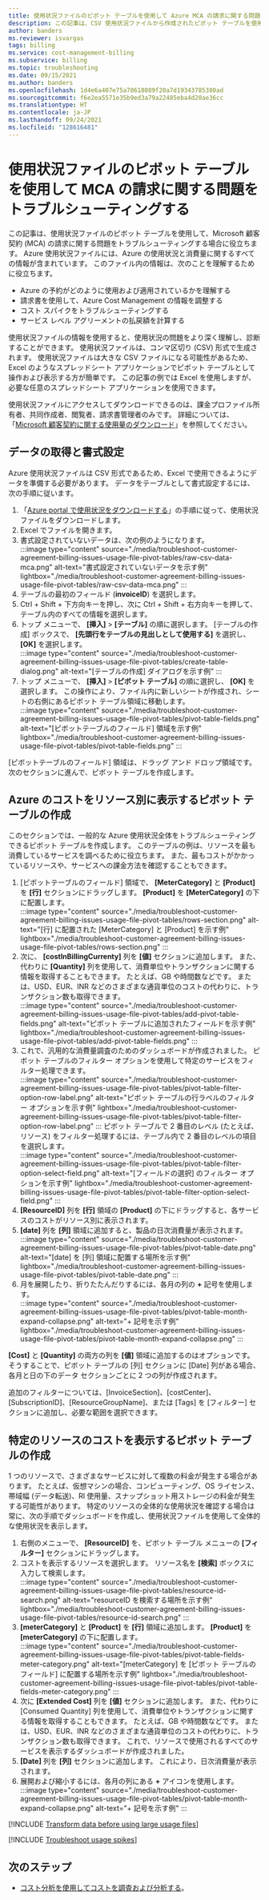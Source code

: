 ```yaml
---
title: 使用状況ファイルのピボット テーブルを使用して Azure MCA の請求に関する問題をトラブルシューティングする
description: この記事は、CSV 使用状況ファイルから作成されたピボット テーブルを使用して、Microsoft 顧客契約 (MCA) の請求に関する問題をトラブルシューティングする場合に役立ちます。
author: banders
ms.reviewer: isvargas
tags: billing
ms.service: cost-management-billing
ms.subservice: billing
ms.topic: troubleshooting
ms.date: 09/15/2021
ms.author: banders
ms.openlocfilehash: 1d4e6a407e75a70618089f20a7d19343785380ad
ms.sourcegitcommit: f6e2ea5571e35b9ed3a79a22485eba4d20ae36cc
ms.translationtype: HT
ms.contentlocale: ja-JP
ms.lasthandoff: 09/24/2021
ms.locfileid: "128616481"
---
```

# <a name="troubleshoot-mca-billing-issues-with-usage-file-pivot-tables"></a>使用状況ファイルのピボット テーブルを使用して MCA の請求に関する問題をトラブルシューティングする

この記事は、使用状況ファイルのピボット テーブルを使用して、Microsoft 顧客契約 (MCA) の請求に関する問題をトラブルシューティングする場合に役立ちます。 Azure 使用状況ファイルには、Azure の使用状況と消費量に関するすべての情報が含まれています。 このファイル内の情報は、次のことを理解するために役立ちます。

- Azure の予約がどのように使用および適用されているかを理解する
- 請求書を使用して、Azure Cost Management の情報を調整する
- コスト スパイクをトラブルシューティングする
- サービス レベル アグリーメントの払戻額を計算する

使用状況ファイルの情報を使用すると、使用状況の問題をより深く理解し、診断することができます。 使用状況ファイルは、コンマ区切り (CSV) 形式で生成されます。 使用状況ファイルは大きな CSV ファイルになる可能性があるため、Excel のようなスプレッドシート アプリケーションでピボット テーブルとして操作および表示する方が簡単です。 この記事の例では Excel を使用しますが、必要な任意のスプレッドシート アプリケーションを使用できます。

使用状況ファイルにアクセスしてダウンロードできるのは、課金プロファイル所有者、共同作成者、閲覧者、請求書管理者のみです。 詳細については、「[Microsoft 顧客契約に関する使用量のダウンロード](../understand/download-azure-daily-usage.md)」を参照してください。 

## <a name="get-the-data-and-format-it"></a>データの取得と書式設定

Azure 使用状況ファイルは CSV 形式であるため、Excel で使用できるようにデータを準備する必要があります。 データをテーブルとして書式設定するには、次の手順に従います。

1. 「[Azure portal で使用状況をダウンロードする](../understand/download-azure-daily-usage.md)」の手順に従って、使用状況ファイルをダウンロードします。
1. Excel でファイルを開きます。
1. 書式設定されていないデータは、次の例のようになります。  
    :::image type="content" source="./media/troubleshoot-customer-agreement-billing-issues-usage-file-pivot-tables/raw-csv-data-mca.png" alt-text="書式設定されていないデータを示す例" lightbox="./media/troubleshoot-customer-agreement-billing-issues-usage-file-pivot-tables/raw-csv-data-mca.png" :::
1. テーブルの最初のフィールド (**invoiceID**) を選択します。
1. Ctrl + Shift + 下方向キーを押し、次に Ctrl + Shift + 右方向キーを押して、テーブル内のすべての情報を選択します。
1. トップ メニューで、 **[挿入]**  >  **[テーブル]** の順に選択します。 [テーブルの作成] ボックスで、 **[先頭行をテーブルの見出しとして使用する]** を選択し、 **[OK]** を選択します。  
:::image type="content" source="./media/troubleshoot-customer-agreement-billing-issues-usage-file-pivot-tables/create-table-dialog.png" alt-text="[テーブルの作成] ダイアログを示す例" :::
1. トップ メニューで、 **[挿入]**  >  **[ピボット テーブル]** の順に選択し、 **[OK]** を選択します。 この操作により、ファイル内に新しいシートが作成され、シートの右側にあるピボット テーブル領域に移動します。  
    :::image type="content" source="./media/troubleshoot-customer-agreement-billing-issues-usage-file-pivot-tables/pivot-table-fields.png" alt-text="[ピボットテーブルのフィールド] 領域を示す例" lightbox="./media/troubleshoot-customer-agreement-billing-issues-usage-file-pivot-tables/pivot-table-fields.png" :::

[ピボットテーブルのフィールド] 領域は、ドラッグ アンド ドロップ領域です。 次のセクションに進んで、ピボット テーブルを作成します。

## <a name="create-pivot-table-to-view-azure-costs-by-resources"></a>Azure のコストをリソース別に表示するピボット テーブルの作成

このセクションでは、一般的な Azure 使用状況全体をトラブルシューティングできるピボット テーブルを作成します。 このテーブルの例は、リソースを最も消費しているサービスを調べるために役立ちます。 また、最もコストがかかっているリソースや、サービスへの課金方法を確認することもできます。

1. [ピボットテーブルのフィールド] 領域で、 **[MeterCategory]** と **[Product]** を **[行]** セクションにドラッグします。 **[Product]** を **[MeterCategory]** の下に配置します。  
    :::image type="content" source="./media/troubleshoot-customer-agreement-billing-issues-usage-file-pivot-tables/rows-section.png" alt-text="[行] に配置された [MeterCategory] と [Product] を示す例" lightbox="./media/troubleshoot-customer-agreement-billing-issues-usage-file-pivot-tables/rows-section.png" :::
1. 次に、 **[costInBillingCurrenty]** 列を **[値]** セクションに追加します。 また、代わりに **[Quantity]** 列を使用して、消費単位やトランザクションに関する情報を取得することもできます。 たとえば、GB や時間数などです。 または、USD、EUR、INR などのさまざまな通貨単位のコストの代わりに、トランザクション数も取得できます。  
    :::image type="content" source="./media/troubleshoot-customer-agreement-billing-issues-usage-file-pivot-tables/add-pivot-table-fields.png" alt-text="ピボット テーブルに追加されたフィールドを示す例" lightbox="./media/troubleshoot-customer-agreement-billing-issues-usage-file-pivot-tables/add-pivot-table-fields.png" :::
1. これで、汎用的な消費量調査のためのダッシュボードが作成されました。 ピボット テーブルのフィルター オプションを使用して特定のサービスをフィルター処理できます。  
    :::image type="content" source="./media/troubleshoot-customer-agreement-billing-issues-usage-file-pivot-tables/pivot-table-filter-option-row-label.png" alt-text="ピボット テーブルの行ラベルのフィルター オプションを示す例" lightbox="./media/troubleshoot-customer-agreement-billing-issues-usage-file-pivot-tables/pivot-table-filter-option-row-label.png" :::
    ピボット テーブルで 2 番目のレベル (たとえば、リソース) をフィルター処理するには、テーブル内で 2 番目のレベルの項目を選択します。  
    :::image type="content" source="./media/troubleshoot-customer-agreement-billing-issues-usage-file-pivot-tables/pivot-table-filter-option-select-field.png" alt-text="[フィールドの選択] のフィルター オプションを示す例" lightbox="./media/troubleshoot-customer-agreement-billing-issues-usage-file-pivot-tables/pivot-table-filter-option-select-field.png" :::
1. **[ResourceID]** 列を **[行]** 領域の **[Product]** の下にドラッグすると、各サービスのコストがリソース別に表示されます。
1. **[date]** 列を **[列]** 領域に追加すると、製品の日次消費量が表示されます。  
    :::image type="content" source="./media/troubleshoot-customer-agreement-billing-issues-usage-file-pivot-tables/pivot-table-date.png" alt-text="[date] を [列] 領域に配置する場所を示す例" lightbox="./media/troubleshoot-customer-agreement-billing-issues-usage-file-pivot-tables/pivot-table-date.png" :::
1. 月を展開したり、折りたたんだりするには、各月の列の **+** 記号を使用します。  
    :::image type="content" source="./media/troubleshoot-customer-agreement-billing-issues-usage-file-pivot-tables/pivot-table-month-expand-collapse.png" alt-text="+ 記号を示す例" lightbox="./media/troubleshoot-customer-agreement-billing-issues-usage-file-pivot-tables/pivot-table-month-expand-collapse.png" :::

**[Cost]** と **[Quantity]** の両方の列を **[値]** 領域に追加するのはオプションです。 そうすることで、ピボット テーブルの [列] セクションに [Date] 列がある場合、各月と日の下のデータ セクションごとに 2 つの列が作成されます。

追加のフィルターについては、[InvoiceSection]、[costCenter]、[SubscriptionID]、[ResourceGroupName]、または [Tags] を [フィルター] セクションに追加し、必要な範囲を選択できます。

## <a name="create-pivot-table-to-view-cost-for-a-specific-resource"></a>特定のリソースのコストを表示するピボット テーブルの作成

1 つのリソースで、さまざまなサービスに対して複数の料金が発生する場合があります。 たとえば、仮想マシンの場合、コンピューティング、OS ライセンス、帯域幅 (データ転送)、RI 使用量、スナップショット用ストレージの料金が発生する可能性があります。 特定のリソースの全体的な使用状況を確認する場合は常に、次の手順でダッシュボードを作成し、使用状況ファイルを使用して全体的な使用状況を表示します。

1. 右側のメニューで、 **[ResourceID]** を、ピボット テーブル メニューの **[フィルター]** セクションにドラッグします。
1. コストを表示するリソースを選択します。 リソース名を **[検索]** ボックスに入力して検索します。  
    :::image type="content" source="./media/troubleshoot-customer-agreement-billing-issues-usage-file-pivot-tables/resource-id-search.png" alt-text="resourceID を検索する場所を示す例" lightbox="./media/troubleshoot-customer-agreement-billing-issues-usage-file-pivot-tables/resource-id-search.png" :::
1. **[meterCategory]** と **[Product]** を **[行]** 領域に追加します。 **[Product]** を **[meterCategory]** の下に配置します。  
    :::image type="content" source="./media/troubleshoot-customer-agreement-billing-issues-usage-file-pivot-tables/pivot-table-fields-meter-category.png" alt-text="[meterCategory] を [ピボット テーブルのフィールド] に配置する場所を示す例" lightbox="./media/troubleshoot-customer-agreement-billing-issues-usage-file-pivot-tables/pivot-table-fields-meter-category.png" :::
1. 次に **[Extended Cost]** 列を **[値]** セクションに追加します。 また、代わりに [Consumed Quantity] 列を使用して、消費単位やトランザクションに関する情報を取得することもできます。 たとえば、GB や時間数などです。 または、USD、EUR、INR などのさまざまな通貨単位のコストの代わりに、トランザクション数も取得できます。 これで、リソースで使用されるすべてのサービスを表示するダッシュボードが作成されました。
1. **[Date]** 列を **[列]** セクションに追加します。 これにより、日次消費量が表示されます。
1. 展開および縮小するには、各月の列にある **+** アイコンを使用します。  
    :::image type="content" source="./media/troubleshoot-customer-agreement-billing-issues-usage-file-pivot-tables/pivot-table-month-expand-collapse.png" alt-text="+ 記号を示す例" :::

[!INCLUDE [Transform data before using large usage files](../../../includes/cost-management-billing-transform-data-before-using-large-usage-files.md)]

[!INCLUDE [Troubleshoot usage spikes](../../../includes/cost-management-billing-troubleshoot-usage-spikes.md)]

## <a name="next-steps"></a>次のステップ

- [コスト分析を使用してコストを調査および分析する](../costs/quick-acm-cost-analysis.md)。